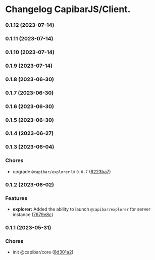 # Changelog CapibarJS/Client.


### 0.1.12 (2023-07-14)

### 0.1.11 (2023-07-14)

### 0.1.10 (2023-07-14)

### 0.1.9 (2023-07-14)

### 0.1.8 (2023-06-30)

### 0.1.7 (2023-06-30)

### 0.1.6 (2023-06-30)

### 0.1.5 (2023-06-30)

### 0.1.4 (2023-06-27)

### 0.1.3 (2023-06-04)


### Chores

* upgrade `@capibar/explorer` to `0.0.7` ([6223ba7](https://github.com/CapibarJS/core/commit/6223ba76f2e71d48fc68969f4f68deba80588689))

### 0.1.2 (2023-06-02)


### Features

* **explorer:** Added the ability to launch `@capibar/explorer` for server instance ([7679e8c](https://github.com/CapibarJS/core/commit/7679e8c681dafa7b39c93cd13f8c3c58a3869d22))

### 0.1.1 (2023-05-31)


### Chores

* init @capibar/core ([8d301a2](https://github.com/CapibarJS/core/commit/8d301a2368c8d1c24a53c5b0dd90c8baeea9c870))

